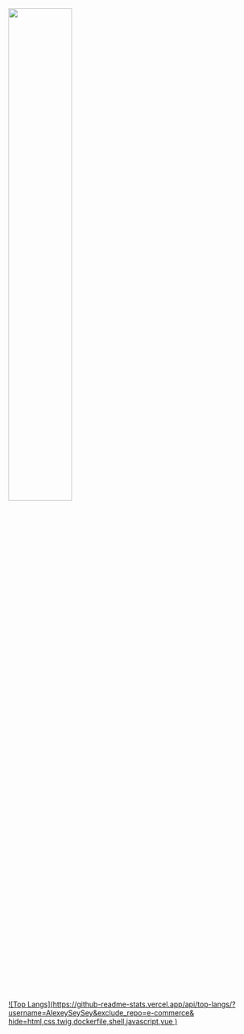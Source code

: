 <img align="center" src="https://user-images.githubusercontent.com/38053682/131033851-9c103644-29a4-4a97-8dd2-d9d81eefd009.gif" width="50%" height="50%"/>

[![Top Langs](https://github-readme-stats.vercel.app/api/top-langs/?username=AlexeySeySey&exclude_repo=e-commerce&
                           hide=html,css,twig,dockerfile,shell,javascript,vue
)](https://github.com/anuraghazra/github-readme-stats)
